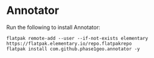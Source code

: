 # Annotator

Run the following to install Annotator:

```
flatpak remote-add --user --if-not-exists elementary https://flatpak.elementary.io/repo.flatpakrepo
flatpak install com.github.phase1geo.annotator -y
```
